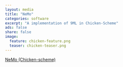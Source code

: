 ```yaml
---
layout: media
title: "NeMo"
categories: software
excerpt: "A implementation of 9ML in Chicken-Scheme"
ads: false
share: false
image:
  feature: chicken-feature.png
  teaser: chicken-teaser.png
---
```


[NeMo (Chicken-scheme)](http://wiki.call-cc.org/eggref/4/nemo)